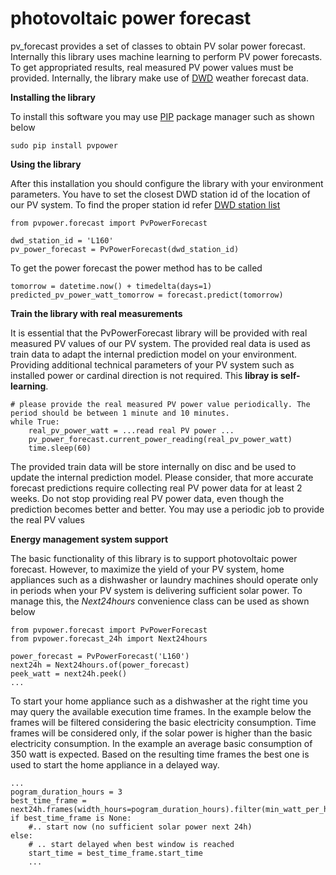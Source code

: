 # photovoltaic power forecast

pv_forecast provides a set of classes to obtain PV solar power forecast. Internally this library uses machine learning to perform PV power forecasts.
To get appropriated results, real measured PV power values must be provided. Internally, the library make use of [DWD](https://dwd-geoportal.de/products/G_FJM/) weather forecast data.

**Installing the library**

To install this software you may use [PIP](https://realpython.com/what-is-pip/) package manager such as shown below
```
sudo pip install pvpower
```

**Using the library**

After this installation you should configure the library with your environment parameters.
You have to set the closest DWD station id of the location of our PV system. To find the proper station id refer [DWD station list](https://www.dwd.de/DE/leistungen/met_verfahren_mosmix/mosmix_stationskatalog.cfg?view=nasPublication&nn=16102)     
```
from pvpower.forecast import PvPowerForecast

dwd_station_id = 'L160'
pv_power_forecast = PvPowerForecast(dwd_station_id)
```

To get the power forecast the power method has to be called
```
tomorrow = datetime.now() + timedelta(days=1)
predicted_pv_power_watt_tomorrow = forecast.predict(tomorrow)
```

**Train the library with real measurements**

It is essential that the PvPowerForecast library will be provided with real measured PV values of our PV system. 
The provided real data is used as train data to adapt the internal prediction model on your environment. 
Providing additional technical parameters of your PV system such as installed power or cardinal direction is not required. This **libray is self-learning**.
```
# please provide the real measured PV power value periodically. The period should be between 1 minute and 10 minutes.
while True:
    real_pv_power_watt = ...read real PV power ...
    pv_power_forecast.current_power_reading(real_pv_power_watt)
    time.sleep(60)
```
The provided train data will be store internally on disc and be used to update the internal prediction model. Please consider, that more accurate forecast predictions require collecting real PV power data for at least 2 weeks. Do not stop providing real PV power data, even though the prediction becomes better and better. You may use a periodic job to provide the real PV values

**Energy management system support**

The basic functionality of this library is to support photovoltaic power forecast. However, to maximize the yield 
of your PV system, home appliances such as a dishwasher or laundry machines should operate only in periods when 
your PV system is delivering sufficient solar power. To manage this, the *Next24hours* convenience class can be used as shown below 
```
from pvpower.forecast import PvPowerForecast
from pvpower.forecast_24h import Next24hours

power_forecast = PvPowerForecast('L160')
next24h = Next24hours.of(power_forecast)
peek_watt = next24h.peek()
...
```

To start your home appliance such as a dishwasher at the right time you may query the available execution time frames. 
In the example below the frames will be filtered considering the basic electricity consumption. Time frames will be considered only, 
if the solar power is higher than the basic electricity consumption. In the example an average basic consumption of 350 watt is expected.
Based on the resulting time frames the best one is used to start the home appliance in a delayed way.  
```
...
pogram_duration_hours = 3
best_time_frame = next24h.frames(width_hours=pogram_duration_hours).filter(min_watt_per_hour=350).best()
if best_time_frame is None:
    #.. start now (no sufficient solar power next 24h)
else:
    # .. start delayed when best window is reached
    start_time = best_time_frame.start_time
    ...
```